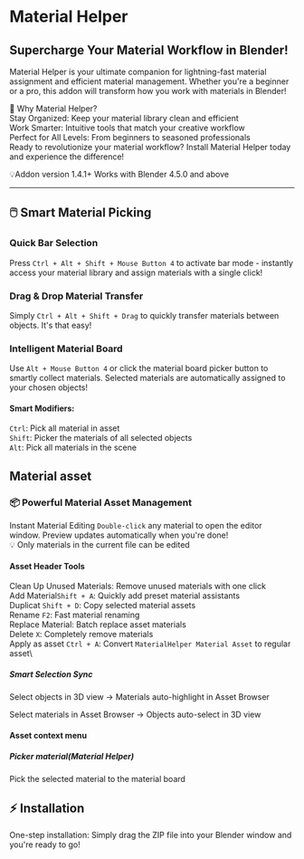 # Material Helper


## Supercharge Your Material Workflow in Blender!

Material Helper is your ultimate companion for lightning-fast material assignment and efficient material management. Whether you're a beginner or a pro, this addon will transform how you work with materials in Blender!

🚀 Why Material Helper? \
Stay Organized: Keep your material library clean and efficient\
Work Smarter:     Intuitive tools that match your creative workflow\
Perfect for All Levels:   From beginners to seasoned professionals\
Ready to revolutionize your material workflow? Install Material Helper today and experience the difference!

💡Addon version 1.4.1+ Works with Blender 4.5.0 and above

___
## 🖱️ Smart Material Picking
### Quick Bar Selection
Press `Ctrl + Alt + Shift + Mouse Button 4` to activate bar mode - instantly access your material library and assign materials with a single click!

### Drag & Drop Material Transfer
Simply `Ctrl + Alt + Shift + Drag` to quickly transfer materials between objects. It's that easy!

### Intelligent Material Board
Use `Alt + Mouse Button 4` or click the material board picker button to smartly collect materials. Selected materials are automatically assigned to your chosen objects!

#### Smart Modifiers:
`Ctrl`: Pick all material in asset\
`Shift`: Picker the materials of all selected objects\
`Alt`: Pick all materials in the scene


## Material asset
### 📦 Powerful Material Asset Management
Instant Material Editing
`Double-click` any material to open the editor window. Preview updates automatically when you're done!\
💡 Only materials in the current file can be edited

#### Asset Header Tools
Clean Up Unused Materials: Remove unused materials with one click\
Add Material`Shift + A`: Quickly add preset material assistants\
Duplicat `Shift + D`: Copy selected material assets\
Rename `F2`: Fast material renaming\
Replace Material: Batch replace asset materials\
Delete `X`: Completely remove materials\
Apply as asset `Ctrl + A`: Convert `MaterialHelper Material Asset`  to regular asset\

##### Smart Selection Sync

Select objects in 3D view → Materials auto-highlight in Asset Browser

Select materials in Asset Browser → Objects auto-select in 3D view


#### Asset context menu


##### Picker material(Material Helper)
Pick the selected material to the material board

## ⚡ Installation
One-step installation: Simply drag the ZIP file into your Blender window and you're ready to go!
